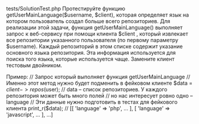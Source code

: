 tests/SolutionTest.php
Протестируйте функцию getUserMainLanguage($username, $client), которая определяет язык на котором пользователь создал больше всего репозиториев. Для реализации этой задачи, функция getUserMainLanguage() выполняет запрос к веб-сервису при помощи клиента $client , который извлекает все репозитории указанного пользователя (по первому параметру $username). Каждый репозиторий в этом списке содержит указание основного языка репозитория. Эта информация используется для поиска того языка, которые используется чаще. Замените клиент тестовым двойником.

Пример:
// Запрос который выполняет функция getUserMainLanguage
// Именно этот метод нужно будет подменить в фейковом клиенте
$data = $client->repos($user);
// data – список репозиториев. У каждого репозитория может быть много полей
// но нас интересует ровно одно – language
// Эти данные нужно подготовить в тестах для фейкового клиента
print_r($data);
// [[ 'language' => 'php', ... ], [ 'language' => 'javascript', ... ], ...]
